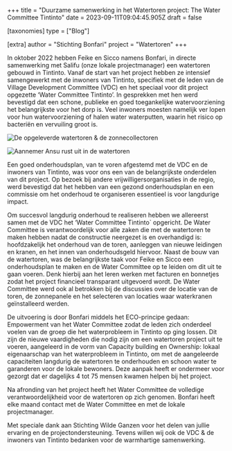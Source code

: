+++
title = "Duurzame samenwerking in het Watertoren project:  The Water Committee Tintinto"
date = 2023-09-11T09:04:45.905Z
draft = false

[taxonomies]
type = ["Blog"]

[extra]
author = "Stichting Bonfari"
project = "Watertoren"
+++


In oktober 2022 hebben Feike en Sicco namens Bonfari, in directe samenwerking met Salifu (onze lokale projectmanager) een watertoren gebouwd in Tintinto. Vanaf de start van het project hebben ze intensief samengewerkt met de inwoners van Tintinto, specifiek met de leden van de Village Development Committee (VDC) en het speciaal voor dit project opgezette ‘Water Committee Tintinto’. In gesprekken met hen werd bevestigd dat een schone, publieke en goed toegankelijke watervoorziening het belangrijkste voor het dorp is. Veel inwoners moesten namelijk ver lopen voor hun watervoorziening of halen water waterputten, waarin het risico op bacteriën en vervuiling groot is. 

<!-- more --> 



![De opgeleverde watertoren & de zonnecollectoren](https://res.cloudinary.com/bonfari/image/upload/c_fill,f_auto,q_auto,w_768/v1694423014/opgeleverde_watertoren.jpg "De opgeleverde watertoren & de zonnecollectoren")

![Aannemer Ansu rust uit in de watertoren](https://res.cloudinary.com/bonfari/image/upload/c_fill,f_auto,q_auto,w_768/v1694423033/Aannemer_Ansu.png "Aannemer Ansu rust uit in de watertoren")

Een goed onderhoudsplan, van te voren afgestemd met de VDC en de inwoners van Tintinto, was voor ons een van de belangrijkste onderdelen van dit project. Op bezoek bij andere vrijwilligersorganisaties in de regio, werd bevestigd dat het hebben van een gezond onderhoudsplan en een commissie om het onderhoud te organiseren essentieel is voor langdurige impact. 

Om succesvol langdurig onderhoud te realiseren hebben we allereerst samen met de VDC het ‘Water Committee Tintinto` opgericht. De Water Committee is verantwoordelijk voor alle zaken die met de watertoren te maken hebben nadat de constructie neergezet is en overhandigd is: hoofdzakelijk het onderhoud van de toren, aanleggen van nieuwe leidingen en kranen, en het innen van onderhoudsgeld hiervoor. Naast de bouw van de watertoren, was de belangrijkste taak voor Feike en Sicco een onderhoudsplan te maken en de Water Committee op te leiden om dit uit te gaan voeren. Denk hierbij aan het leren werken met facturen en bonnetjes zodat het project financieel transparant uitgevoerd wordt. De Water Committee werd ook al betrokken bij de discussies over de locatie van de toren, de zonnepanele en het selecteren van locaties waar waterkranen geïnstalleerd werden. 

De uitvoering is door Bonfari middels het ECO-principe gedaan: Empowerment van het Water Committee zodat de leden zich onderdeel voelen van de groep die het waterprobleem in Tintinto op ging lossen. Dit zijn de nieuwe vaardigheden die nodig zijn om een watertoren project uit te voeren, aangeleerd in de vorm van Capacity building en Ownership: lokaal eigenaarschap van het waterprobleem in Tintinto, om met de aangeleerde capaciteiten langdurig de watertoren te onderhouden en schoon water te garanderen voor de lokale bewoners. Deze aanpak heeft er ondermeer voor gezorgt dat er dagelijks 4 tot 75 mensen kwamen helpen bij het project. 

Na afronding van het project heeft het Water Committee de volledige verantwoordelijkheid voor de watertoren op zich genomen. Bonfari heeft elke maand contact met de Water Committee en met de lokale projectmanager. 

Met speciale dank aan Stichting Wilde Ganzen voor het delen van jullie ervaring en de projectondersteuning. Tevens willen wij ook de VDC & de inwoners van Tintinto bedanken voor de warmhartige samenwerking. 

<!--EndFragment-->